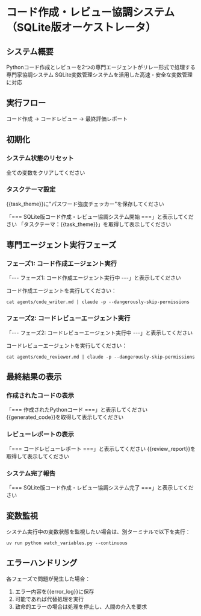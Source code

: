 # コード作成・レビュー協調システム（SQLite版オーケストレータ）

## システム概要
Pythonコード作成とレビューを2つの専門エージェントがリレー形式で処理する専門家協調システム
SQLite変数管理システムを活用した高速・安全な変数管理に対応

## 実行フロー
コード作成 → コードレビュー → 最終評価レポート

## 初期化

### システム状態のリセット
全ての変数をクリアしてください

### タスクテーマ設定
{{task_theme}}に"パスワード強度チェッカー"を保存してください

「=== SQLite版コード作成・レビュー協調システム開始 ===」と表示してください
「タスクテーマ：{{task_theme}}」を取得して表示してください

## 専門エージェント実行フェーズ

### フェーズ1: コード作成エージェント実行
「--- フェーズ1: コード作成エージェント実行中 ---」と表示してください

コード作成エージェントを実行してください：
```
cat agents/code_writer.md | claude -p --dangerously-skip-permissions
```

### フェーズ2: コードレビューエージェント実行  
「--- フェーズ2: コードレビューエージェント実行中 ---」と表示してください

コードレビューエージェントを実行してください：
```
cat agents/code_reviewer.md | claude -p --dangerously-skip-permissions
```

## 最終結果の表示

### 作成されたコードの表示
「=== 作成されたPythonコード ===」と表示してください
{{generated_code}}を取得して表示してください

### レビューレポートの表示
「=== コードレビューレポート ===」と表示してください
{{review_report}}を取得して表示してください

### システム完了報告
「=== SQLite版コード作成・レビュー協調システム完了 ===」と表示してください

## 変数監視
システム実行中の変数状態を監視したい場合は、別ターミナルで以下を実行：
```
uv run python watch_variables.py --continuous
```

## エラーハンドリング

各フェーズで問題が発生した場合：
1. エラー内容を{{error_log}}に保存
2. 可能であれば代替処理を実行
3. 致命的エラーの場合は処理を停止し、人間の介入を要求